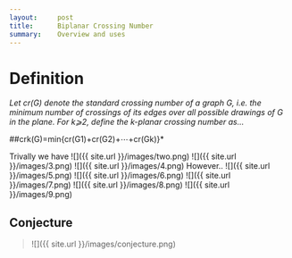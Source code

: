 ```yaml
---
layout:     post
title:      Biplanar Crossing Number
summary:    Overview and uses
---
```


# Definition

_Let cr(G) denote the standard crossing number of a graph G, i.e. the minimum number of crossings of its edges over all possible drawings of G   in the plane. For k⩾2, define the k-planar crossing number as..._

##crk(G)=min{cr(G1)+cr(G2)+⋯+cr(Gk)}*

Trivally we have
![]({{ site.url }}/images/two.png)
![]({{ site.url }}/images/3.png)
![]({{ site.url }}/images/4.png)
However..
![]({{ site.url }}/images/5.png)
![]({{ site.url }}/images/6.png)
![]({{ site.url }}/images/7.png)
![]({{ site.url }}/images/8.png)
![]({{ site.url }}/images/9.png)

## Conjecture
> ![]({{ site.url }}/images/conjecture.png)
